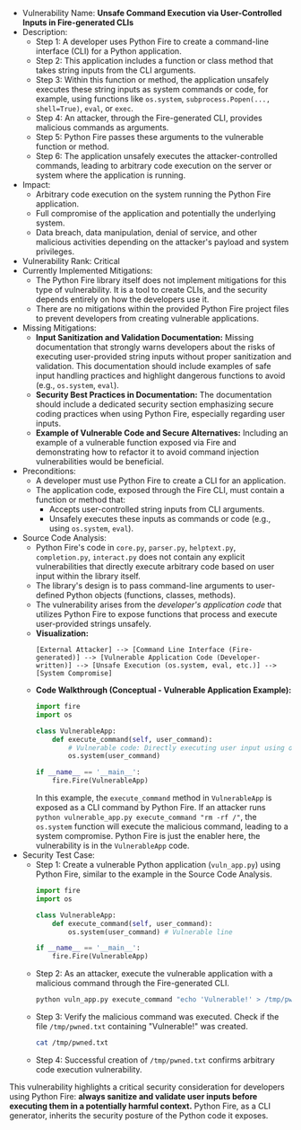 - Vulnerability Name: **Unsafe Command Execution via User-Controlled Inputs in Fire-generated CLIs**
- Description:
  - Step 1: A developer uses Python Fire to create a command-line interface (CLI) for a Python application.
  - Step 2: This application includes a function or class method that takes string inputs from the CLI arguments.
  - Step 3: Within this function or method, the application unsafely executes these string inputs as system commands or code, for example, using functions like `os.system`, `subprocess.Popen(..., shell=True)`, `eval`, or `exec`.
  - Step 4: An attacker, through the Fire-generated CLI, provides malicious commands as arguments.
  - Step 5: Python Fire passes these arguments to the vulnerable function or method.
  - Step 6: The application unsafely executes the attacker-controlled commands, leading to arbitrary code execution on the server or system where the application is running.
- Impact:
  - Arbitrary code execution on the system running the Python Fire application.
  - Full compromise of the application and potentially the underlying system.
  - Data breach, data manipulation, denial of service, and other malicious activities depending on the attacker's payload and system privileges.
- Vulnerability Rank: Critical
- Currently Implemented Mitigations:
  - The Python Fire library itself does not implement mitigations for this type of vulnerability. It is a tool to create CLIs, and the security depends entirely on how the developers use it.
  - There are no mitigations within the provided Python Fire project files to prevent developers from creating vulnerable applications.
- Missing Mitigations:
  - **Input Sanitization and Validation Documentation:** Missing documentation that strongly warns developers about the risks of executing user-provided string inputs without proper sanitization and validation. This documentation should include examples of safe input handling practices and highlight dangerous functions to avoid (e.g., `os.system`, `eval`).
  - **Security Best Practices in Documentation:** The documentation should include a dedicated security section emphasizing secure coding practices when using Python Fire, especially regarding user inputs.
  - **Example of Vulnerable Code and Secure Alternatives:** Including an example of a vulnerable function exposed via Fire and demonstrating how to refactor it to avoid command injection vulnerabilities would be beneficial.
- Preconditions:
  - A developer must use Python Fire to create a CLI for an application.
  - The application code, exposed through the Fire CLI, must contain a function or method that:
    - Accepts user-controlled string inputs from CLI arguments.
    - Unsafely executes these inputs as commands or code (e.g., using `os.system`, `eval`).
- Source Code Analysis:
  - Python Fire's code in `core.py`, `parser.py`, `helptext.py`, `completion.py`, `interact.py` does not contain any explicit vulnerabilities that directly execute arbitrary code based on user input within the library itself.
  - The library's design is to pass command-line arguments to user-defined Python objects (functions, classes, methods).
  - The vulnerability arises from the *developer's application code* that utilizes Python Fire to expose functions that process and execute user-provided strings unsafely.
  - **Visualization:**
    ```
    [External Attacker] --> [Command Line Interface (Fire-generated)] --> [Vulnerable Application Code (Developer-written)] --> [Unsafe Execution (os.system, eval, etc.)] --> [System Compromise]
    ```
  - **Code Walkthrough (Conceptual - Vulnerable Application Example):**
    ```python
    import fire
    import os

    class VulnerableApp:
        def execute_command(self, user_command):
            # Vulnerable code: Directly executing user input using os.system
            os.system(user_command)

    if __name__ == '__main__':
        fire.Fire(VulnerableApp)
    ```
    In this example, the `execute_command` method in `VulnerableApp` is exposed as a CLI command by Python Fire. If an attacker runs `python vulnerable_app.py execute_command "rm -rf /"`, the `os.system` function will execute the malicious command, leading to a system compromise. Python Fire is just the enabler here, the vulnerability is in the `VulnerableApp` code.
- Security Test Case:
  - Step 1: Create a vulnerable Python application (`vuln_app.py`) using Python Fire, similar to the example in the Source Code Analysis.
    ```python
    import fire
    import os

    class VulnerableApp:
        def execute_command(self, user_command):
            os.system(user_command) # Vulnerable line

    if __name__ == '__main__':
        fire.Fire(VulnerableApp)
    ```
  - Step 2: As an attacker, execute the vulnerable application with a malicious command through the Fire-generated CLI.
    ```bash
    python vuln_app.py execute_command "echo 'Vulnerable!' > /tmp/pwned.txt"
    ```
  - Step 3: Verify the malicious command was executed. Check if the file `/tmp/pwned.txt` containing "Vulnerable!" was created.
    ```bash
    cat /tmp/pwned.txt
    ```
  - Step 4: Successful creation of `/tmp/pwned.txt` confirms arbitrary code execution vulnerability.

This vulnerability highlights a critical security consideration for developers using Python Fire: **always sanitize and validate user inputs before executing them in a potentially harmful context.** Python Fire, as a CLI generator, inherits the security posture of the Python code it exposes.